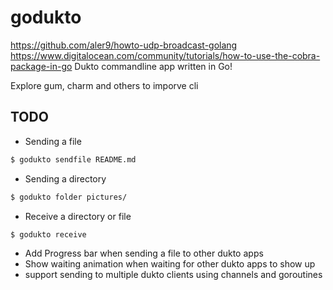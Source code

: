 # godukto
https://github.com/aler9/howto-udp-broadcast-golang
https://www.digitalocean.com/community/tutorials/how-to-use-the-cobra-package-in-go
Dukto commandline app written in Go!

Explore gum, charm and others to imporve cli

## TODO
- Sending a file  

```sh
$ godukto sendfile README.md
```

- Sending a directory

```sh
$ godukto folder pictures/
```

- Receive a directory or file

```sh
$ godukto receive 
```

- Add Progress bar when sending a file to other dukto apps
- Show waiting animation when waiting for other dukto apps to show up
- support sending to multiple dukto clients using channels and goroutines
